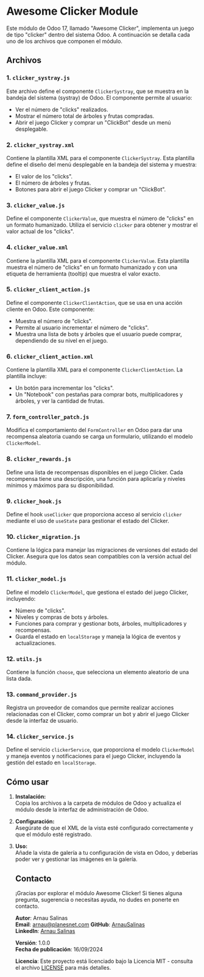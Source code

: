 # Awesome Clicker Module

Este módulo de Odoo 17, llamado "Awesome Clicker", implementa un juego de tipo "clicker" dentro del sistema Odoo. A continuación se detalla cada uno de los archivos que componen el módulo.

## Archivos

### 1. **`clicker_systray.js`**

Este archivo define el componente `ClickerSystray`, que se muestra en la bandeja del sistema (systray) de Odoo. El componente permite al usuario:
- Ver el número de "clicks" realizados.
- Mostrar el número total de árboles y frutas compradas.
- Abrir el juego Clicker y comprar un "ClickBot" desde un menú desplegable.

### 2. **`clicker_systray.xml`**

Contiene la plantilla XML para el componente `ClickerSystray`. Esta plantilla define el diseño del menú desplegable en la bandeja del sistema y muestra:
- El valor de los "clicks".
- El número de árboles y frutas.
- Botones para abrir el juego Clicker y comprar un "ClickBot".

### 3. **`clicker_value.js`**

Define el componente `ClickerValue`, que muestra el número de "clicks" en un formato humanizado. Utiliza el servicio `clicker` para obtener y mostrar el valor actual de los "clicks".

### 4. **`clicker_value.xml`**

Contiene la plantilla XML para el componente `ClickerValue`. Esta plantilla muestra el número de "clicks" en un formato humanizado y con una etiqueta de herramienta (tooltip) que muestra el valor exacto.

### 5. **`clicker_client_action.js`**

Define el componente `ClickerClientAction`, que se usa en una acción cliente en Odoo. Este componente:
- Muestra el número de "clicks".
- Permite al usuario incrementar el número de "clicks".
- Muestra una lista de bots y árboles que el usuario puede comprar, dependiendo de su nivel en el juego.

### 6. **`clicker_client_action.xml`**

Contiene la plantilla XML para el componente `ClickerClientAction`. La plantilla incluye:
- Un botón para incrementar los "clicks".
- Un "Notebook" con pestañas para comprar bots, multiplicadores y árboles, y ver la cantidad de frutas.

### 7. **`form_controller_patch.js`**

Modifica el comportamiento del `FormController` en Odoo para dar una recompensa aleatoria cuando se carga un formulario, utilizando el modelo `ClickerModel`.

### 8. **`clicker_rewards.js`**

Define una lista de recompensas disponibles en el juego Clicker. Cada recompensa tiene una descripción, una función para aplicarla y niveles mínimos y máximos para su disponibilidad.

### 9. **`clicker_hook.js`**

Define el hook `useClicker` que proporciona acceso al servicio `clicker` mediante el uso de `useState` para gestionar el estado del Clicker.

### 10. **`clicker_migration.js`**

Contiene la lógica para manejar las migraciones de versiones del estado del Clicker. Asegura que los datos sean compatibles con la versión actual del módulo.

### 11. **`clicker_model.js`**

Define el modelo `ClickerModel`, que gestiona el estado del juego Clicker, incluyendo:
- Número de "clicks".
- Niveles y compras de bots y árboles.
- Funciones para comprar y gestionar bots, árboles, multiplicadores y recompensas.
- Guarda el estado en `localStorage` y maneja la lógica de eventos y actualizaciones.

### 12. **`utils.js`**

Contiene la función `choose`, que selecciona un elemento aleatorio de una lista dada.

### 13. **`command_provider.js`**

Registra un proveedor de comandos que permite realizar acciones relacionadas con el Clicker, como comprar un bot y abrir el juego Clicker desde la interfaz de usuario.

### 14. **`clicker_service.js`**

Define el servicio `clickerService`, que proporciona el modelo `ClickerModel` y maneja eventos y notificaciones para el juego Clicker, incluyendo la gestión del estado en `localStorage`.

## Cómo usar

1. **Instalación:**  
   Copia los archivos a la carpeta de módulos de Odoo y actualiza el módulo desde la interfaz de administración de Odoo.

2. **Configuración:**  
   Asegúrate de que el XML de la vista esté configurado correctamente y que el módulo esté registrado.

3. **Uso:**  
   Añade la vista de galería a tu configuración de vista en Odoo, y deberías poder ver y gestionar las imágenes en la galería.

   ## Contacto
   
   ¡Gracias por explorar el módulo Awesome Clicker! Si tienes alguna pregunta, sugerencia o necesitas ayuda, no dudes en ponerte en contacto.
   
   **Autor**: Arnau Salinas  
   **Email**: [arnau@planesnet.com](mailto:arnau@planesnet.com)
   **GitHub**: [ArnauSalinas](https://github.com/arnausalinas)  
   **LinkedIn**: [Arnau Salinas](https://www.linkedin.com/in/arnau-salinas-2426bsb)
   
   **Versión**: 1.0.0  
   **Fecha de publicación**: 16/09/2024
   
   **Licencia**: Este proyecto está licenciado bajo la Licencia MIT - consulta el archivo [LICENSE](LICENSE) para más detalles.
